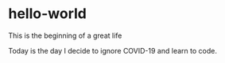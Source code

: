 # hello-world
This is the beginning of a great life

Today is the day I decide to ignore COVID-19 and learn to code.
